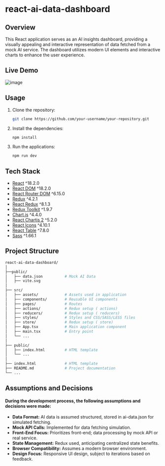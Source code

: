 # react-ai-data-dashboard

## Overview

This React application serves as an AI insights dashboard, providing
a visually appealing and interactive representation of data fetched 
from a mock AI service. The dashboard utilizes modern UI elements and 
interactive charts to enhance the user experience.

## Live Demo

![image](https://github.com/Hrushi4/react-ai-data-dashboard/assets/72861101/7174f234-87b6-47f2-aaf5-a11b33837aca)


## Usage

1. Clone the repository:

   ```bash
   git clone https://github.com/your-username/your-repository.git
   

2. Install the dependencies:

   ```bash
   npm install

3. Run the applications:

   ```bash
   npm run dev

## Tech Stack

- [React](https://reactjs.org/) ^18.2.0
- [React DOM](https://reactjs.org/docs/react-dom.html) ^18.2.0
- [React Router DOM](https://reactrouter.com/web/guides/quick-start) ^6.15.0
- [Redux](https://redux.js.org/) ^4.2.1
- [React Redux](https://react-redux.js.org/) ^8.1.3
- [Redux Toolkit](https://redux-toolkit.js.org/) ^1.9.7
- [Chart.js](https://www.chartjs.org/) ^4.4.0
- [React Chartjs 2](https://reactchartjs.github.io/react-chartjs-2/) ^5.2.0
- [React Icons](https://react-icons.github.io/react-icons/) ^4.10.1
- [React Table](https://react-table.tanstack.com/) ^7.8.0
- [Sass](https://sass-lang.com/) ^1.66.1

## Project Structure

```bash
react-ai-data-dashboard/
│
├──public/
│   ├── data.json          # Mock AI Data
│   ├── vite.svg
│
├── src/
│   ├── assets/            # Assets used in application
│   ├── components/        # Reusable UI components
│   ├── pages/             # Routes
│   ├── actions/           # Redux setup ( actions)
│   ├── reducers/          # Redux setup ( reducers)
│   ├── styles/            # Styles and CSS/SASS/LESS files
│   ├── store/             # Redux setup ( store)
│   ├── App.tsx            # Main application component
│   ├── main.tsx           # Entry point
│   └── ...
│
├── public/
│   ├── index.html         # HTML template
│   └── ...
│
├── index.html             # HTML template
├── README.md              # Project documentation
└── ...

```

## Assumptions and Decisions

  #### During the development process, the following assumptions and decisions were made:

  - **Data Format:** AI data is assumed structured, stored in ai-data.json for simulated fetching.
  - **Mock API Calls:** Implemented for data fetching simulation.
  - **Front-End Focus:** Prioritizes front-end; data processing by mock API or real service.
  - **State Management:** Redux used, anticipating centralized state benefits.
  - **Browser Compatibility:** Assumes a modern browser environment.
  - **Design Focus:** Responsive UI design, subject to iterations based on feedback.


   

